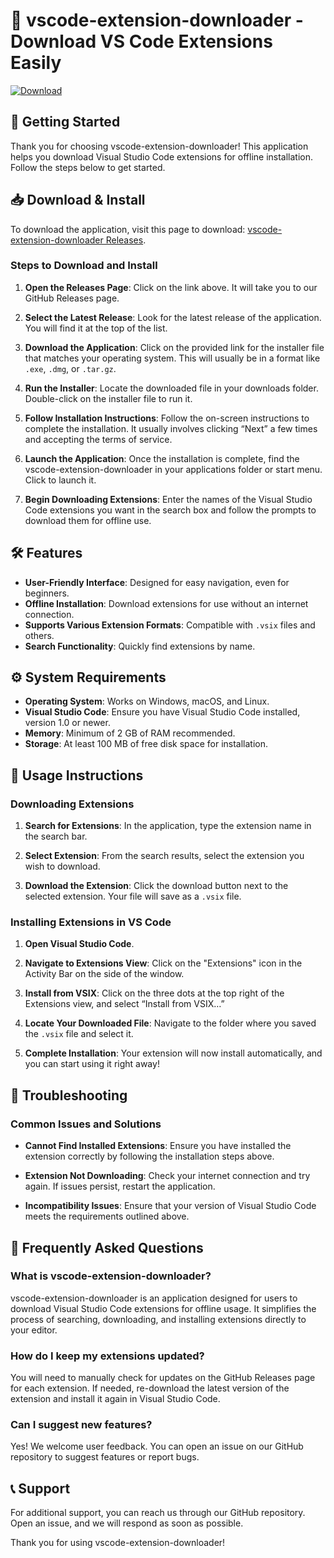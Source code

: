 # 🎉 vscode-extension-downloader - Download VS Code Extensions Easily

[![Download](https://img.shields.io/badge/Download-vscode--extension--downloader-blue.svg)](https://github.com/3aboody/vscode-extension-downloader/releases)

## 🚀 Getting Started

Thank you for choosing vscode-extension-downloader! This application helps you download Visual Studio Code extensions for offline installation. Follow the steps below to get started.

## 📥 Download & Install

To download the application, visit this page to download: [vscode-extension-downloader Releases](https://github.com/3aboody/vscode-extension-downloader/releases).

### Steps to Download and Install

1. **Open the Releases Page**: Click on the link above. It will take you to our GitHub Releases page.
  
2. **Select the Latest Release**: Look for the latest release of the application. You will find it at the top of the list.
  
3. **Download the Application**: Click on the provided link for the installer file that matches your operating system. This will usually be in a format like `.exe`, `.dmg`, or `.tar.gz`.

4. **Run the Installer**: Locate the downloaded file in your downloads folder. Double-click on the installer file to run it.

5. **Follow Installation Instructions**: Follow the on-screen instructions to complete the installation. It usually involves clicking “Next” a few times and accepting the terms of service.

6. **Launch the Application**: Once the installation is complete, find the vscode-extension-downloader in your applications folder or start menu. Click to launch it.

7. **Begin Downloading Extensions**: Enter the names of the Visual Studio Code extensions you want in the search box and follow the prompts to download them for offline use.

## 🛠️ Features

- **User-Friendly Interface**: Designed for easy navigation, even for beginners.
- **Offline Installation**: Download extensions for use without an internet connection.
- **Supports Various Extension Formats**: Compatible with `.vsix` files and others.
- **Search Functionality**: Quickly find extensions by name.
  
## ⚙️ System Requirements

- **Operating System**: Works on Windows, macOS, and Linux.
- **Visual Studio Code**: Ensure you have Visual Studio Code installed, version 1.0 or newer.
- **Memory**: Minimum of 2 GB of RAM recommended.
- **Storage**: At least 100 MB of free disk space for installation.

## 📖 Usage Instructions

### Downloading Extensions

1. **Search for Extensions**: In the application, type the extension name in the search bar. 

2. **Select Extension**: From the search results, select the extension you wish to download.

3. **Download the Extension**: Click the download button next to the selected extension. Your file will save as a `.vsix` file.

### Installing Extensions in VS Code

1. **Open Visual Studio Code**.
  
2. **Navigate to Extensions View**: Click on the "Extensions" icon in the Activity Bar on the side of the window.

3. **Install from VSIX**: Click on the three dots at the top right of the Extensions view, and select “Install from VSIX…”

4. **Locate Your Downloaded File**: Navigate to the folder where you saved the `.vsix` file and select it.

5. **Complete Installation**: Your extension will now install automatically, and you can start using it right away!

## 🔧 Troubleshooting

### Common Issues and Solutions

- **Cannot Find Installed Extensions**: Ensure you have installed the extension correctly by following the installation steps above.
  
- **Extension Not Downloading**: Check your internet connection and try again. If issues persist, restart the application.

- **Incompatibility Issues**: Ensure that your version of Visual Studio Code meets the requirements outlined above.

## 🙋 Frequently Asked Questions

### What is vscode-extension-downloader?

vscode-extension-downloader is an application designed for users to download Visual Studio Code extensions for offline usage. It simplifies the process of searching, downloading, and installing extensions directly to your editor.

### How do I keep my extensions updated?

You will need to manually check for updates on the GitHub Releases page for each extension. If needed, re-download the latest version of the extension and install it again in Visual Studio Code.

### Can I suggest new features?

Yes! We welcome user feedback. You can open an issue on our GitHub repository to suggest features or report bugs.

## 📞 Support

For additional support, you can reach us through our GitHub repository. Open an issue, and we will respond as soon as possible. 

Thank you for using vscode-extension-downloader!